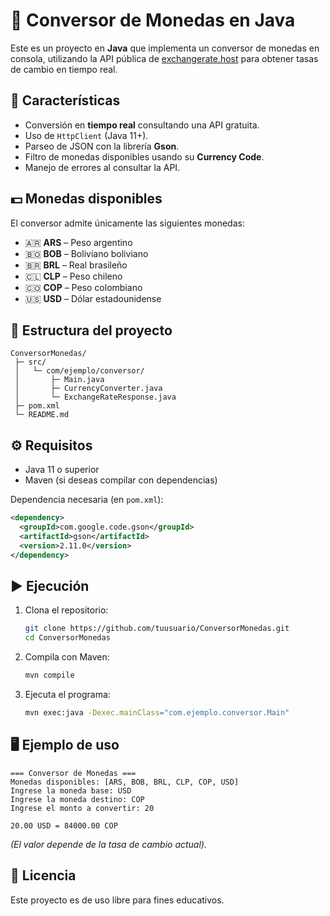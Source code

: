 # 💱 Conversor de Monedas en Java

Este es un proyecto en **Java** que implementa un conversor de monedas en consola, utilizando la API pública de [exchangerate.host](https://exchangerate.host) para obtener tasas de cambio en tiempo real.

## 🚀 Características
- Conversión en **tiempo real** consultando una API gratuita.
- Uso de `HttpClient` (Java 11+).
- Parseo de JSON con la librería **Gson**.
- Filtro de monedas disponibles usando su **Currency Code**.
- Manejo de errores al consultar la API.

## 💵 Monedas disponibles
El conversor admite únicamente las siguientes monedas:
- 🇦🇷 **ARS** – Peso argentino  
- 🇧🇴 **BOB** – Boliviano boliviano  
- 🇧🇷 **BRL** – Real brasileño  
- 🇨🇱 **CLP** – Peso chileno  
- 🇨🇴 **COP** – Peso colombiano  
- 🇺🇸 **USD** – Dólar estadounidense  

## 📂 Estructura del proyecto
```
ConversorMonedas/
 ├─ src/
 │   └─ com/ejemplo/conversor/
 │       ├─ Main.java
 │       ├─ CurrencyConverter.java
 │       └─ ExchangeRateResponse.java
 ├─ pom.xml
 └─ README.md
```

## ⚙️ Requisitos
- Java 11 o superior  
- Maven (si deseas compilar con dependencias)  

Dependencia necesaria (en `pom.xml`):
```xml
<dependency>
  <groupId>com.google.code.gson</groupId>
  <artifactId>gson</artifactId>
  <version>2.11.0</version>
</dependency>
```

## ▶️ Ejecución
1. Clona el repositorio:
   ```bash
   git clone https://github.com/tuusuario/ConversorMonedas.git
   cd ConversorMonedas
   ```
2. Compila con Maven:
   ```bash
   mvn compile
   ```
3. Ejecuta el programa:
   ```bash
   mvn exec:java -Dexec.mainClass="com.ejemplo.conversor.Main"
   ```

## 🖥️ Ejemplo de uso
```
=== Conversor de Monedas ===
Monedas disponibles: [ARS, BOB, BRL, CLP, COP, USD]
Ingrese la moneda base: USD
Ingrese la moneda destino: COP
Ingrese el monto a convertir: 20

20.00 USD = 84000.00 COP
```

*(El valor depende de la tasa de cambio actual).*

## 📜 Licencia
Este proyecto es de uso libre para fines educativos.
